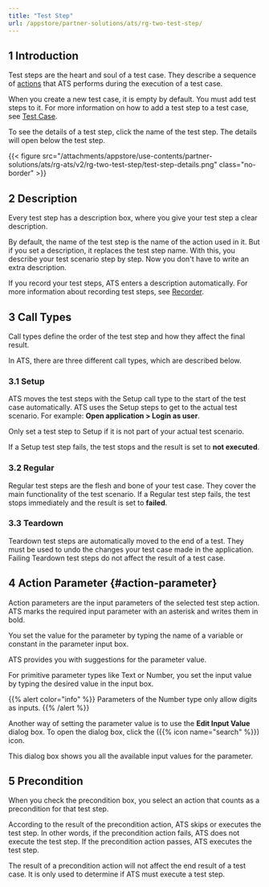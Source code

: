 ```yaml
---
title: "Test Step"
url: /appstore/partner-solutions/ats/rg-two-test-step/
---
```


## 1 Introduction

Test steps are the heart and soul of a test case. They describe a sequence of [actions](/appstore/partner-solutions/ats/rg-two-action/) that ATS performs during the execution of a test case.

When you create a new test case, it is empty by default. You must add test steps to it. For more information on how to add a test step to a test case, see [Test Case](/appstore/partner-solutions/ats/rg-two-test-case/).

To see the details of a test step, click the name of the test step. The details will open below the test step.

{{< figure src="/attachments/appstore/use-contents/partner-solutions/ats/rg-ats/v2/rg-two-test-step/test-step-details.png" class="no-border" >}}

## 2 Description

Every test step has a description box, where you give your test step a clear description.

By default, the name of the test step is the name of the action used in it. But if you set a description, it replaces the test step name. With this, you describe your test scenario step by step. Now you don't have to write an extra description.

If you record your test steps, ATS enters a description automatically. For more information about recording test steps, see [Recorder](/appstore/partner-solutions/ats/rg-two-recorder/).

## 3 Call Types

Call types define the order of the test step and how they affect the final result.

In ATS, there are three different call types, which are described below.

### 3.1 Setup

ATS moves the test steps with the Setup call type to the start of the test case automatically. ATS uses the Setup steps to get to the actual test scenario. For example: **Open application > Login as user**.

Only set a test step to Setup if it is not part of your actual test scenario.

If a Setup test step fails, the test stops and the result is set to **not executed**.

### 3.2 Regular

Regular test steps are the flesh and bone of your test case. They cover the main functionality of the test scenario. If a Regular test step fails, the test stops immediately and the result is set to **failed**.

### 3.3 Teardown

Teardown test steps are automatically moved to the end of a test. They must be used to undo the changes your test case made in the application. Failing Teardown test steps do not affect the result of a test case.

## 4 Action Parameter {#action-parameter}

Action parameters are the input parameters of the selected test step action. ATS marks the required input parameter with an asterisk and writes them in bold.

You set the value for the parameter by typing the name of a variable or constant in the parameter input box.

ATS provides you with suggestions for the parameter value.

For primitive parameter types like Text or Number, you set the input value by typing the desired value in the input box.

{{% alert color="info" %}}
Parameters of the Number type only allow digits as inputs.
{{% /alert %}}

Another way of setting the parameter value is to use the **Edit Input Value** dialog box. To open the dialog box, click the ({{% icon name="search" %}}) icon.

This dialog box shows you all the available input values for the parameter.

## 5 Precondition

When you check the precondition box, you select an action that counts as a precondition for that test step.

According to the result of the precondition action, ATS skips or executes the test step. In other words, if the precondition action fails, ATS does not execute the test step. If the precondition action passes, ATS executes the test step.

The result of a precondition action will not affect the end result of a test case. It is only used to determine if ATS must execute a test step.
